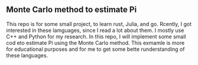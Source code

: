 ## Monte Carlo method to estimate Pi

This repo is for some small project, to learn rust, Julia, and go. Rcently, I got interested in these lamguages, 
since I read a lot about them. I mostly use C++ and Python for my research. In this repo, I will implement some 
small cod eto estimate Pi using the Monte Carlo method. This exmamle is more for educational purposes and for me to 
get some bette runderstanding of these languages. 
